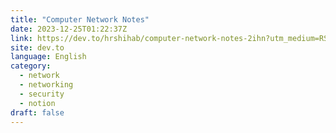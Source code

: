 ```yaml
---
title: "Computer Network Notes"
date: 2023-12-25T01:22:37Z
link: https://dev.to/hrshihab/computer-network-notes-2ihn?utm_medium=RSS&utm_source=news.12bit.vn
site: dev.to
language: English
category:
  - network
  - networking
  - security
  - notion
draft: false
---
```

